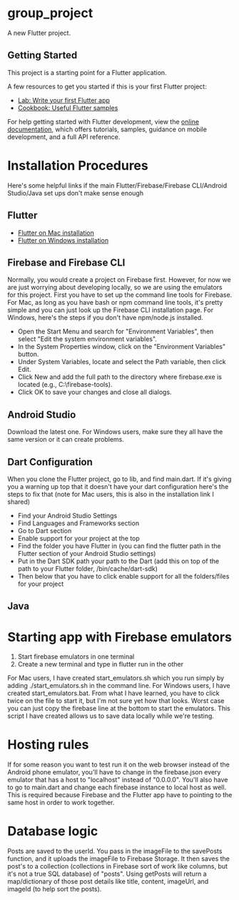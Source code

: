 # group_project

A new Flutter project.

## Getting Started

This project is a starting point for a Flutter application.

A few resources to get you started if this is your first Flutter project:

- [Lab: Write your first Flutter app](https://docs.flutter.dev/get-started/codelab)
- [Cookbook: Useful Flutter samples](https://docs.flutter.dev/cookbook)

For help getting started with Flutter development, view the
[online documentation](https://docs.flutter.dev/), which offers tutorials,
samples, guidance on mobile development, and a full API reference.

# Installation Procedures

Here's some helpful links if the main Flutter/Firebase/Firebase CLI/Android Studio/Java set ups don't make sense enough

## Flutter
- [Flutter on Mac installation](https://dev.to/rubyc/install-flutter-on-macos-apple-silicon-52b8)
- [Flutter on Windows installation](https://medium.com/@blup-tool/step-by-step-guide-to-installing-flutter-and-dart-on-windows-b30a631e7583)

## Firebase and Firebase CLI

Normally, you would create a project on Firebase first. However, for now we are just worrying about developing locally, so we
are using the emulators for this project. First you have to set up the command line tools for Firebase. For Mac, as long as
you have bash or npm command line tools, it's pretty simple and you can just look up the Firebase CLI installation page. For Windows,
here's the steps if you don't have npm/node.js installed.

- Open the Start Menu and search for "Environment Variables", then select "Edit the system environment variables".
- In the System Properties window, click on the "Environment Variables" button.
- Under System Variables, locate and select the Path variable, then click Edit.
- Click New and add the full path to the directory where firebase.exe is located (e.g., C:\firebase-tools\).
- Click OK to save your changes and close all dialogs.

## Android Studio

Download the latest one. For Windows users, make sure they all have the same version or it can create problems.

## Dart Configuration

When you clone the Flutter project, go to lib, and find main.dart. If it's giving you a warning up top that it doesn't have
your dart configuration here's the steps to fix that (note for Mac users, this is also in the installation link I shared)

- Find your Android Studio Settings
- Find Languages and Frameworks section
- Go to Dart section
- Enable support for your project at the top
- Find the folder you have Flutter in (you can find the flutter path in the Flutter section of your Android Studio settings)
- Put in the Dart SDK path your path to the Dart (add this on top of the path to your Flutter folder, /bin/cache/dart-sdk)
- Then below that you have to click enable support for all the folders/files for your project

## Java



# Starting app with Firebase emulators

1. Start firebase emulators in one terminal
2. Create a new terminal and type in flutter run in the other

For Mac users, I have created start_emulators.sh which you run simply by adding ./start_emulators.sh in the command line.
For Windows users, I have created start_emulators.bat. From what I have learned, you have to click twice on the file to start
it, but I'm not sure yet how that looks. Worst case you can just copy the firebase line at the bottom to start the emulators.
This script I have created allows us to save data locally while we're testing.

# Hosting rules

If for some reason you want to test run it on the web browser instead of the Android phone emulator, you'll have to change in
the firebase.json every emulator that has a host to "localhost" instead of "0.0.0.0". You'll also have to go to main.dart
and change each firebase instance to local host as well. This is required because Firebase and the Flutter app have to pointing
to the same host in order to work together.

# Database logic

Posts are saved to the userId. You pass in the imageFile to the savePosts function, and it uploads the imageFile to Firebase Storage.
It then saves the post's to a collection (collections in Firebase sort of work like columns, but it's not a true SQL database) of "posts".
Using getPosts will return a map/dictionary of those post details like title, content, imageUrl, and imageId (to help sort the posts).
